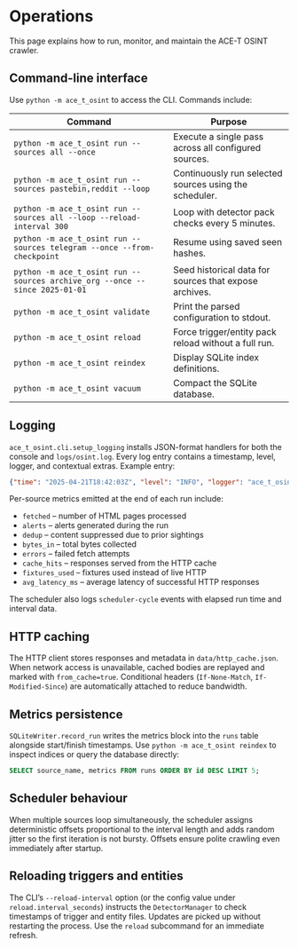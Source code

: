 # Operations

This page explains how to run, monitor, and maintain the ACE-T OSINT crawler.

## Command-line interface

Use `python -m ace_t_osint` to access the CLI. Commands include:

| Command | Purpose |
|---------|---------|
| `python -m ace_t_osint run --sources all --once` | Execute a single pass across all configured sources.
| `python -m ace_t_osint run --sources pastebin,reddit --loop` | Continuously run selected sources using the scheduler. |
| `python -m ace_t_osint run --sources all --loop --reload-interval 300` | Loop with detector pack checks every 5 minutes. |
| `python -m ace_t_osint run --sources telegram --once --from-checkpoint` | Resume using saved seen hashes. |
| `python -m ace_t_osint run --sources archive_org --once --since 2025-01-01` | Seed historical data for sources that expose archives. |
| `python -m ace_t_osint validate` | Print the parsed configuration to stdout. |
| `python -m ace_t_osint reload` | Force trigger/entity pack reload without a full run. |
| `python -m ace_t_osint reindex` | Display SQLite index definitions. |
| `python -m ace_t_osint vacuum` | Compact the SQLite database. |

## Logging

`ace_t_osint.cli.setup_logging` installs JSON-format handlers for both the console and `logs/osint.log`. Every log entry contains a timestamp, level, logger, and contextual extras. Example entry:

```json
{"time": "2025-04-21T18:42:03Z", "level": "INFO", "logger": "ace_t_osint.cli", "message": "source-run", "source": "pastebin", "alerts": 2, "fetched": 1}
```

Per-source metrics emitted at the end of each run include:

- `fetched` – number of HTML pages processed
- `alerts` – alerts generated during the run
- `dedup` – content suppressed due to prior sightings
- `bytes_in` – total bytes collected
- `errors` – failed fetch attempts
- `cache_hits` – responses served from the HTTP cache
- `fixtures_used` – fixtures used instead of live HTTP
- `avg_latency_ms` – average latency of successful HTTP responses

The scheduler also logs `scheduler-cycle` events with elapsed run time and interval data.

## HTTP caching

The HTTP client stores responses and metadata in `data/http_cache.json`. When network access is unavailable, cached bodies are replayed and marked with `from_cache=true`. Conditional headers (`If-None-Match`, `If-Modified-Since`) are automatically attached to reduce bandwidth.

## Metrics persistence

`SQLiteWriter.record_run` writes the metrics block into the `runs` table alongside start/finish timestamps. Use `python -m ace_t_osint reindex` to inspect indices or query the database directly:

```sql
SELECT source_name, metrics FROM runs ORDER BY id DESC LIMIT 5;
```

## Scheduler behaviour

When multiple sources loop simultaneously, the scheduler assigns deterministic offsets proportional to the interval length and adds random jitter so the first iteration is not bursty. Offsets ensure polite crawling even immediately after startup.

## Reloading triggers and entities

The CLI’s `--reload-interval` option (or the config value under `reload.interval_seconds`) instructs the `DetectorManager` to check timestamps of trigger and entity files. Updates are picked up without restarting the process. Use the `reload` subcommand for an immediate refresh.
